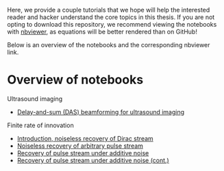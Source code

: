 Here, we provide a couple tutorials that we hope will help the interested 
reader and hacker understand the core topics in this thesis. If you are not opting
to download this repository, we recommend viewing the notebooks with 
[nbviewer](http://nbviewer.jupyter.org/), as equations will be better rendered than on GitHub!

Below is an overview of the notebooks and the corresponding nbviewer link.

# Overview of notebooks

Ultrasound imaging
* [Delay-and-sum (DAS) beamforming for ultrasound imaging](http://nbviewer.jupyter.org/github/ebezzam/frius/blob/master/notebooks/das_plane_wave_imaging.ipynb)

Finite rate of innovation
* [Introduction, noiseless recovery of Dirac stream](http://nbviewer.jupyter.org/github/ebezzam/frius/blob/master/notebooks/fri_part1_intro.ipynb)
* [Noiseless recovery of arbitrary pulse stream](http://nbviewer.jupyter.org/github/ebezzam/frius/blob/master/notebooks/fri_part2_arbitrary_pulse.ipynb)
* [Recovery of pulse stream under additive noise](http://nbviewer.jupyter.org/github/ebezzam/frius/blob/master/notebooks/fri_part3_additive_noise.ipynb)
* [Recovery of pulse stream under additive noise (cont.)](http://nbviewer.jupyter.org/github/ebezzam/frius/blob/master/notebooks/fri_part4_cadzow_denoising.ipynb)

